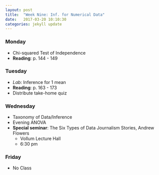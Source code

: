 ```yaml
---
layout: post
title:  "Week Nine: Inf. for Numerical Data"
date:   2017-03-20 10:10:30
categories: jekyll update
---
```


### Monday
- Chi-squared Test of Independence
- **Reading**: p. 144 - 149

### Tuesday
- *Lab*: Inference for 1 mean
- **Reading**: p. 163 - 173
- Distribute take-home quiz

### Wednesday
- Taxonomy of Data/Inference
- Evening ANOVA
- **Special seminar**: The Six Types of Data Journalism Stories, Andrew Flowers
  - Vollum Lecture Hall
  - 6:30 pm

### Friday
- No Class
